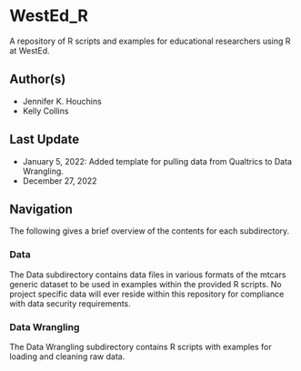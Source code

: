 # WestEd_R
A repository of R scripts and examples for educational researchers using R at WestEd.

## Author(s)
- Jennifer K. Houchins
- Kelly Collins

## Last Update
- January 5, 2022: Added template for pulling data from Qualtrics to Data Wrangling.
- December 27, 2022

## Navigation
The following gives a brief overview of the contents for each subdirectory.

### Data
The Data subdirectory contains data files in various formats of the mtcars generic dataset to be used in examples within the provided R scripts. No project specific data will ever reside within this repository for compliance with data security requirements.

### Data Wrangling
The Data Wrangling subdirectory contains R scripts with examples for loading and cleaning raw data.
